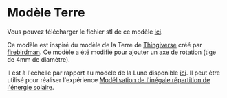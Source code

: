 # Modèle Terre

Vous pouvez télécharger le fichier stl de ce modèle [ici](model/stl).

Ce modèle est inspiré du modèle de la Terre de [Thingiverse](https://www.thingiverse.com/thing:1827001) créé par [firebirdman](https://www.thingiverse.com/firebirdman/about).
Ce modèle a été modifié pour ajouter un axe de rotation (tige de 4mm de diamètre).

Il est à l'echelle par rapport au modèle de la Lune disponible [ici](../moon/model/stl).
Il peut être utilisé pour réaliser l'expérience [Modélisation de l'inégale répartition de l'énergie solaire](../solar-energy-distribution/README.md).



